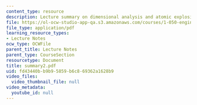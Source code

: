 ```yaml
---
content_type: resource
description: Lecture summary on dimensional analysis and atomic explosions.
file: https://ol-ocw-studio-app-qa.s3.amazonaws.com/courses/1-050-engineering-mechanics-i-fall-2007/fd43440bb9b95859b6c869362a1628b9_summary2.pdf
file_type: application/pdf
learning_resource_types:
- Lecture Notes
ocw_type: OCWFile
parent_title: Lecture Notes
parent_type: CourseSection
resourcetype: Document
title: summary2.pdf
uid: fd43440b-b9b9-5859-b6c8-69362a1628b9
video_files:
  video_thumbnail_file: null
video_metadata:
  youtube_id: null
---
```

